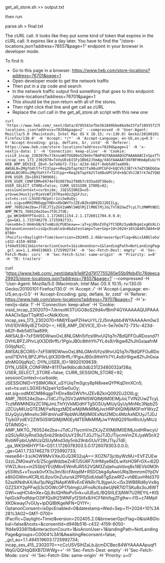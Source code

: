 

get_all_store.sh >> output.txt

then run

parse.sh > final.txt

The cURL call.  It looks like they put some kind of token that expires in the cURL call.  It expires like a day later.
You have to find the "/store-locations.json?address=78557&page=1" endpoint in your browser in developer mode.

To find it:
* Go to this page in a browser: https://www.heb.com/store-locations?address=76701&page=1
* Open developer mode to get the network traffic
* Then put in a zip code and search
* In the network traffic output find something that goes to this endpoint: /store-locations?address=76701&page=1
* This should be the json return with all of the stores.
* Then right click that line and get call as cURL
* Replace the curl call in the get_all_store.sh script with this new one

```
curl 'https://www.heb.com/_next/data/d705541efbe361849bbe86a9e25faf10935f27b3/store-locations.json?address=78204&page=2' --compressed -H 'User-Agent: Mozilla/5.0 (Macintosh; Intel Mac OS X 10.15; rv:130.0) Gecko/20100101 Firefox/130.0' -H 'Accept: */*' -H 'Accept-Language: en-US,en;q=0.5' -H 'Accept-Encoding: gzip, deflate, br, zstd' -H 'Referer: https://www.heb.com/store-locations?address=78204&page=1' -H 'x-nextjs-data: 1' -H 'Connection: keep-alive' -H 'Cookie: visid_incap_2302070=7JknsoW3TUGO8oS29d4vfBmP4GYAAAAAQUIPAAAAAACIxSpxTTqiKtD+cNdkXIcm; incap_ses_173_2302070=ToVyUExbISFyIBb62J5mAg/X4GYAAAAATdkFBFHKmApEuU/Y04I5Mw==; HEB_AMP_DEVICE_ID=h-5e7e0e72-731c-423d-b62f-8eb5d07aa899; AWSALB=2MgfGdttf+T23lpp++Req2bTapYA2tTa98uUPCGFd+bQCVhJJB7rk7mZYQ6DGOaqxpXZIWbx8lNvNmqSJvkpaJGC8D3IIgeJzQVwmC4bPXnWaeOGSrkm8mrjl/zX; AWSALBCORS=2MgfGdttf+T23lpp++Req2bTapYA2tTa98uUPCGFd+bQCVhJJB7rk7mZYQ6DGOaqxpXZIWbx8lNvNmqSJvkpaJGC8D3IIgeJzQVwmC4bPXnWaeOGSrkm8mrjl/zX; DYN_USER_ID=18917909691; DYN_USER_CONFIRM=6974ef810870a2f08b7c935addf38edc; USER_SELECT_STORE=false; CURR_SESSION_STORE=92; sessionContext=curbside; JSESSIONID=o5-yrGvweJHuv3jyrRieVsWT2XTRax4OzZgSFJvz; sst=hs:sst:LSGXErN2pelr1ziSw0uOy; sst.sig=odMXCM86qgpTHDnx8bGWVfnJZEvBZknQ092DJ2OIILg; AMP_760524e2ba=JTdCJTIyZGV2aWNlSWQlMjIlM0ElMjJoLTVlN2UwZTcyLTczMWMtNDIzZC1iNjJmLThlYjVkMDdhYTg5OSUyMiUyQyUyMnNlc3Npb25JZCUyMiUzQTE3MjYwMTExNTQwMDIlMkMlMjJvcHRPdXQlMjIlM0FmYWxzZSUyQyUyMmxhc3RFdmVudFRpbWUlMjIlM0ExNzI2MDExNzAyMzU3JTJDJTIybGFzdEV2ZW50SWQlMjIlM0E1NSUyQyUyMnBhZ2VDb3VudGVyJTIyJTNBMCU3RA==; AMP_MKTG_760524e2ba=JTdCJTdE; _ga_WKSH6HYPT4=GS1.1.1726011154.2.1.1726011704.0.0.0; _ga=GA1.1.733746279.1725992733; reese84=3:6H4nGN/k7vmBzdcPU8Sexw==:aT+pj0bnIVFg7fCSDRz3ymBdkgm1xgKUXLCnFe7/H/4sQW62vObNyZb5fqR5QWA/TjNj+u7pr677kNInzyyBgC+NbCJVjLvKK9refeyJJwYPYaj+slpl6qkLNjHaxEnr1klC2BeK8duFQvg2fEMlXbnZxHIwMPsNLbmHwoE4ZAKNt705IqsqSmN3IycC6Cx9DRI8+fpvArLOfivaKnZ3CgN/c+yMe4eOLaI0yCq+L5VqF2CW71+WsvLSwAJjBaFjZA1QPuTKJmhXe7JkcUwkQpNoZf/Q/sdzyoCj06qrAXROA/CyW3LDLfrtvkX5yCkk5PVQdPByA18zWCn2ZdFK/o80RpzuStgYtv4gl9+juHheCpoZ6dwzR5LVsa4rI2xh6/H1zFy7coLI197WH5CMRLFyK1Z/KATE27EW9ZaMo38+e+l5o+a5JnsIg50EMQzXfyJBQ8CgUl3QCPjGLJKy9EGUCnOKqts7V70lwVINRPw=:tuhXvBS1k7Ywq+8kJb7NjNei5hK8Si4FLEXNj2N3iRU=; OptanonConsent=isGpcEnabled=0&datestamp=Tue+Sep+10+2024+16%3A40%3A04+GMT-0700+(Pacific+Daylight+Time)&version=202405.2.0&browserGpcFlag=0&isIABGlobal=false&hosts=&consentId=d948b516-c432-4159-8050-1fd4e933811b&interactionCount=1&isAnonUser=1&landingPath=NotLandingPage&groups=C0004%3A1&AwaitingReconsent=false; _gcl_au=1.1.494519603.1725992734' -H 'Sec-Fetch-Dest: empty' -H 'Sec-Fetch-Mode: cors' -H 'Sec-Fetch-Site: same-origin' -H 'Priority: u=0' -H 'TE: trailers'
```





curl 'https://www.heb.com/_next/data/b1e8f2d7917755260e55b9feb41c78deeca29925/store-locations.json?address=78557&page=1' --compressed -H 'User-Agent: Mozilla/5.0 (Macintosh; Intel Mac OS X 10.15; rv:130.0) Gecko/20100101 Firefox/130.0' -H 'Accept: */*' -H 'Accept-Language: en-US,en;q=0.5' -H 'Accept-Encoding: gzip, deflate, br, zstd' -H 'Referer: https://www.heb.com/store-locations?address=79707&page=1' -H 'x-nextjs-data: 1' -H 'Connection: keep-alive' -H 'Cookie: visid_incap_2302070=7JknsoW3TUGO8oS29d4vfBmP4GYAAAAAQUIPAAAAAACIxSpxTTqiKtD+cNdkXIcm; incap_ses_173_2302070=NMjYEqePZHwUrYL/2J5mApbb4WYAAAAAm0w3Vh51DViR9yiIEZTnDQ==; HEB_AMP_DEVICE_ID=h-5e7e0e72-731c-423d-b62f-8eb5d07aa899; AWSALB=7xF5W9DWwoOxL8NLGMn1I/fzsI9hvUQ1q7n7BdQFFOuRDosnd71DVHLBPZJPhrLijtX3DI9rffLr1PgixJB0c8thhYh7YL4s9/r9igw8ZhJhGsiaafnMG0ljqNzC; AWSALBCORS=7xF5W9DWwoOxL8NLGMn1I/fzsI9hvUQ1q7n7BdQFFOuRDosnd71DVHLBPZJPhrLijtX3DI9rffLr1PgixJB0c8thhYh7YL4s9/r9igw8ZhJhGsiaafnMG0ljqNzC; DYN_USER_ID=18920109639; DYN_USER_CONFIRM=81117ae9dbcdb3db23123480032af38a; USER_SELECT_STORE=false; CURR_SESSION_STORE=92; sessionContext=curbside; JSESSIONID=YS8MORkX_uSYUiqTmSgcy8pN8xeeQYPKqDImXCn5; sst=hs:sst:LSGXErN2pelr1ziSw0uOy; sst.sig=odMXCM86qgpTHDnx8bGWVfnJZEvBZknQ092DJ2OIILg; AMP_760524e2ba=JTdCJTIyZGV2aWNlSWQlMjIlM0ElMjJoLTVlN2UwZTcyLTczMWMtNDIzZC1iNjJmLThlYjVkMDdhYTg5OSUyMiUyQyUyMnNlc3Npb25JZCUyMiUzQTE3MjYwNzgzMDEwMjIlMkMlMjJvcHRPdXQlMjIlM0FmYWxzZSUyQyUyMmxhc3RFdmVudFRpbWUlMjIlM0ExNzI2MDc4MzAxNDUyJTJDJTIybGFzdEV2ZW50SWQlMjIlM0EyMTElMkMlMjJwYWdlQ291bnRlciUyMiUzQTAlN0Q=; AMP_MKTG_760524e2ba=JTdCJTIycmVmZXJyZXIlMjIlM0ElMjJodHRwcyUzQSUyRiUyRnd3dy5nb29nbGUuY29tJTJGJTIyJTJDJTIycmVmZXJyaW5nX2RvbWFpbiUyMiUzQSUyMnd3dy5nb29nbGUuY29tJTIyJTdE; _ga_WKSH6HYPT4=GS1.1.1726078303.5.0.1726078303.0.0.0; _ga=GA1.1.733746279.1725992733; reese84=3:s/AOW9MvVXeJ0JQ3R32ujA==:XOZN73jcIbyWzMJ+EVFZUEwGzzLZMGwaYvS/Z5cgeWdzbeZnR7J5U6F7clHNlye6kDLwifsHO9FrGX+i62DVWZLIkxs+m25SbIjYEUjMbvEWmRJR552VQM3ZsIjehuaVdvq8s18EVb0M3hy5SWsS+vTxuxk0vfX1iu3m/8/cFAIqdM+R5DCbkg4yAwoURq3bmmm0YpDVe8IiGGWmvKCRLtIL8zo/0nZuIursk2PP0j5idUda6TgSzwRfZ+vhBEuvHNd37052azKNdhAX/Aul1p/Nlg2NApKWRvEnEWkRr/1L9jgwUc+l5x3WB8Rd8yVx8qGZZSXY2pPFwjS3cDOWcOP17bImgUJiFnsRcXsdwUjNR7IDTSKu8x3oJ6WTGWI+uqHCt4mXe+QjL8clQHNxPv5vk+uIUEuIL/BQStILE3jNW7U2REYtL+KtShpIGckPodfdqrO2tFfQs9t25WNFyf2Stifx8/HCFNhVbgZFg9w=:t1S+z74MpIlXKDkwayl7vGUy+lpDQlBtKgeNFN+DYIY=; OptanonConsent=isGpcEnabled=0&datestamp=Wed+Sep+11+2024+10%3A28%3A02+GMT-0700+(Pacific+Daylight+Time)&version=202405.2.0&browserGpcFlag=0&isIABGlobal=false&hosts=&consentId=d948b516-c432-4159-8050-1fd4e933811b&interactionCount=1&isAnonUser=1&landingPath=NotLandingPage&groups=C0004%3A1&AwaitingReconsent=false; _gcl_au=1.1.494519603.1725992734; incap_ses_415_2302070=+cCcUSVSlHZaLbJjcmDCBec84WYAAAAApuqf1WqG/QQHqQ8XB7DWWg==' -H 'Sec-Fetch-Dest: empty' -H 'Sec-Fetch-Mode: cors' -H 'Sec-Fetch-Site: same-origin' -H 'Priority: u=0'